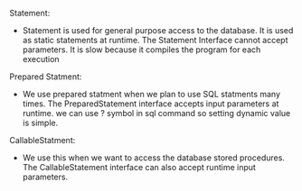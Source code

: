 Statement:
* Statement is used for general purpose access to the database. It is used as static statements at runtime. The Statement Interface cannot accept parameters. It is slow because it compiles the program for each execution

Prepared Statment:
* We use prepared statment when we plan to use SQL statments many times. The PreparedStatement interface accepts input parameters at runtime. we can use ? symbol in sql command so setting dynamic value is simple.

CallableStatment: 
* We use this when we want to access the database stored procedures. The CallableStatement interface can also accept runtime input parameters.
